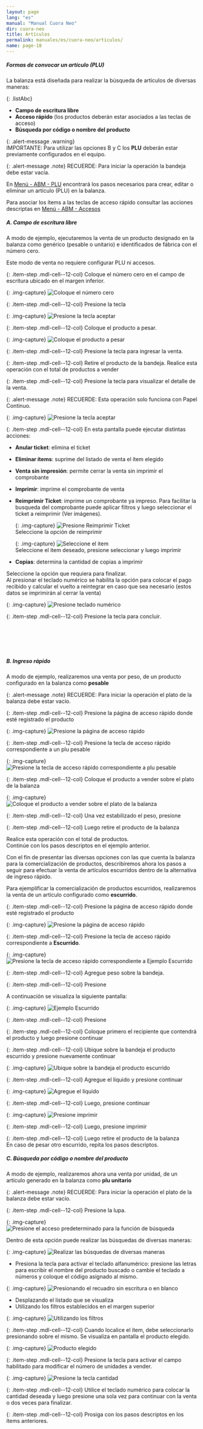 ```yaml
---
layout: page
lang: "es"
manual: "Manual Cuora Neo"
dir: cuora-neo
title: Artículos
permalink: manuales/es/cuora-neo/articulos/
name: page-18
---
```

##### Formas de convocar un artículo (PLU)

La balanza está diseñada para realizar la búsqueda de artículos de diversas maneras:

{: .listAbc}
- **Campo de escritura libre**
- **Acceso rápido** (los productos deberán estar asociados a las teclas de acceso)
- **Búsqueda por código o nombre del producto**

{: .alert-message .warning}  
IMPORTANTE: Para utilizar las opciones B y C los **PLU** deberán estar previamente configurados en el equipo.

{: .alert-message .note}
RECUERDE: Para iniciar la operación la bandeja debe estar vacía.

En [Menú - ABM - PLU](../altas-bajas-modificaciones/index.html "Menú - ABM - PLU") encontrará los pasos necesarios para crear, editar o eliminar un artículo (PLU) en la balanza.

Para asociar los ítems a las teclas de acceso rápido consultar las acciones descriptas en [Menú - ABM - Accesos](../configuracion/index.html "Menú- ABM - Accesos")

##### A. Campo de escritura libre

A modo de ejemplo, ejecutaremos la venta de un producto designado en la balanza como genérico (pesable o unitario) e identificados de fábrica con el número cero.

Este modo de venta no requiere configurar PLU ni accesos.

{: .item-step  .mdl-cell--12-col} 
Coloque el número cero en el campo de escritura ubicado en el margen inferior.

{: .img-capture}
![Coloque el número cero](../../../../images/es/cuora-neo/cuora-neo-campolibre1.png "Coloque el número cero")

{: .item-step  .mdl-cell--12-col} 
Presione la tecla <i class="systel-tecla-30 bg-2"></i>

{: .img-capture}
![Presione la tecla aceptar](../../../../images/es/cuora-neo/cuora-neo-campolibre2.png "Presione la tecla aceptar")

{: .item-step  .mdl-cell--12-col} 
Coloque el producto a pesar.

{: .img-capture}
![Coloque el producto a pesar](../../../../images/es/cuora-neo/cuora-neo-campolibre3.png "Coloque el producto a pesar")

{: .item-step  .mdl-cell--12-col} 
Presione la tecla <i class="systel-tecla-30 bg-2"></i> para ingresar la venta.

{: .item-step  .mdl-cell--12-col} 
Retire el producto de la bandeja.
Realice esta operación con el total de productos a vender

{: .item-step  .mdl-cell--12-col} 
Presione la tecla <i class="systel-tecla-30 bg-2"></i> para visualizar el detalle de la venta.

{: .alert-message .note}
RECUERDE: Esta operación solo funciona con Papel Continuo.

{: .img-capture}
![Presione la tecla aceptar](../../../../images/es/cuora-neo/cuora-neo-campolibre4.png "Presione la tecla aceptar")

{: .item-step  .mdl-cell--12-col} 
En esta pantalla puede ejecutar distintas acciones:

- **Anular ticket**: elimina el ticket
- **Eliminar ítems**: suprime del listado de venta el ítem elegido
- **Venta sin impresión**: permite cerrar la venta sin imprimir el comprobante
- **Imprimir**: imprime el comprobante de venta
- **Reimprimir Ticket**: imprime un comprobante ya impreso. 
    Para facilitar la busqueda del comprobante puede aplicar filtros y luego seleccionar el ticket a reimprimir (Ver imágenes).

    {: .img-capture}
    ![Presione Reimprimir Ticket](../../../../images/es/cuora-neo/cuora-neo-reimp-ticket1.png "Presione Reimprimir Ticket")  
            Seleccione la opción de reimprimir

    {: .img-capture}
    ![Seleccione el item](../../../../images/es/cuora-neo/cuora-neo-reimp-ticket2.png "Seleccione el item")  
            Seleccione el item deseado, presione seleccionar y luego imprimir



- **Copias**: determina la cantidad de copias a imprimir

Seleccione la opción que requiera para finalizar.<br>
Al presionar el teclado numérico se habilita la opción para colocar el pago recibido y calcular el vuelto a reintegrar en caso que sea necesario (estos datos se imprimirán al cerrar la venta)

{: .img-capture}
![Presione teclado numérico](../../../../images/es/cuora-neo/cuora-neo-vuelto.png "Presione teclado numérico")

{: .item-step  .mdl-cell--12-col} 
Presione la tecla <i class="systel-tecla-30 bg-2"></i> para concluir.   

<br>
<br>
<br>
<br>

##### B. Ingreso rápido

A modo de ejemplo, realizaremos una venta por peso, de un producto configurado en la balanza como **pesable**

{: .alert-message .note}
RECUERDE: Para iniciar la operación el plato de la balanza debe estar vacío.

{: .item-step  .mdl-cell--12-col} 
Presione la página de acceso rápido donde esté registrado el producto

{: .img-capture}
![Presione la página de acceso rápido](../../../../images/es/cuora-neo/cuora-neo-ingreso2.png "Presione la página de acceso rápido")

{: .item-step  .mdl-cell--12-col} 
Presione la tecla de acceso rápido correspondiente a un plu pesable

{: .img-capture}
![Presione la tecla de acceso rápido correspondiente a plu pesable](../../../../images/es/cuora-neo/cuora-neo-ingreso3.png "Presione la tecla de acceso rápido correspondiente a plu pesable")

{: .item-step  .mdl-cell--12-col} 
Coloque el producto a vender sobre el plato de la balanza

{: .img-capture}
![Coloque el producto a vender sobre el plato de la balanza](../../../../images/es/cuora-neo/cuora-neo-ingreso4.png "Coloque el producto a vender sobre el plato de la balanza")

{: .item-step  .mdl-cell--12-col} 
Una vez estabilizado el peso, presione <i class="systel-tecla-30 bg-2"></i>

{: .item-step  .mdl-cell--12-col} 
Luego retire el producto de la balanza

Realice esta operación con el total de productos.<br>Continúe con los pasos descriptos en el ejemplo anterior.

Con el fin de presentar las diversas opciones con las que cuenta la balanza para la comercialización de productos, describiremos ahora los pasos a seguir para efectuar la venta de artículos escurridos dentro de la alternativa de ingreso rápido.

Para ejemplificar la comercialización de productos escurridos, realizaremos la venta de un artículo configurado como **escurrido**.

{: .item-step  .mdl-cell--12-col} 
Presione la página de acceso rápido donde esté registrado el producto 

{: .img-capture}
![Presione la página de acceso rápido](../../../../images/es/cuora-neo/cuora-neo-escurrido2.png "Presione la página de acceso rápido")

{: .item-step  .mdl-cell--12-col} 
Presione la tecla de acceso rápido correspondiente a **Escurrido**.   

{: .img-capture}
![Presione la tecla de acceso rápido correspondiente a Ejemplo Escurrido](../../../../images/es/cuora-neo/cuora-neo-escurrido3.png "Presione la tecla de acceso rápido correspondiente al Ejemplo Escurrido")

{: .item-step  .mdl-cell--12-col} 
Agregue peso sobre la bandeja.

{: .item-step  .mdl-cell--12-col} 
Presione <i class="systel-tecla-30 bg-2"></i>

A continuación se visualiza la siguiente pantalla:

{: .img-capture}
![Ejemplo Escurrido](../../../../images/es/cuora-neo/cuora-neo-escurrido4.png "Ejemplo Escurrido")

{: .item-step  .mdl-cell--12-col} 
Presione <i class="systel-tecla-30 bg-2"></i>

{: .item-step  .mdl-cell--12-col} 
Coloque primero el recipiente que contendrá el producto y luego presione continuar

{: .item-step  .mdl-cell--12-col} 
Ubique sobre la bandeja el producto escurrido y presione nuevamente continuar

{: .img-capture}
![Ubique sobre la bandeja el producto escurrido](../../../../images/es/cuora-neo/cuora-neo-escurrido5.png "Ubique sobre la bandeja el producto escurrido")

{: .item-step  .mdl-cell--12-col} 
Agregue el líquido y presione continuar 

{: .img-capture}
![Agregue el líquido](../../../../images/es/cuora-neo/cuora-neo-escurrido6.png "Agregue el líquido")

{: .item-step  .mdl-cell--12-col} 
Luego, presione continuar

{: .img-capture}
![Presione imprimir](../../../../images/es/cuora-neo/cuora-neo-escurrido7.png "Presione imprimir")

{: .item-step  .mdl-cell--12-col} 
Luego, presione imprimir

{: .item-step  .mdl-cell--12-col} 
Luego retire el producto de la balanza<br>En caso de pesar otro escurrido, repita los pasos descriptos.

##### C. Búsqueda por código o nombre del producto

A modo de ejemplo, realizaremos ahora una venta por unidad, de un artículo generado en la balanza como **plu unitario**

{: .alert-message .note}
RECUERDE: Para iniciar la operación el plato de la balanza debe estar vacío.

{: .item-step  .mdl-cell--12-col} 
Presione la lupa.

{: .img-capture}
![Presione el acceso predeterminado para la función de búsqueda](../../../../images/es/cuora-neo/cuora-neo-busquedacod1.png "Presione el acceso predeterminado para la función de búsqueda")

Dentro de esta opción puede realizar las búsquedas de diversas maneras:

{: .img-capture}
![Realizar las búsquedas de diversas maneras](../../../../images/es/cuora-neo/cuora-neo-busquedacod2.png "Realizar las búsquedas de diversas maneras")

- Presiona la tecla <span class="systel-tecla-11"><span class="path1"></span><span class="path2"></span><span class="path3"></span><span class="path4"></span><span class="path5"></span><span class="path6"></span><span class="path7"></span><span class="path8"></span><span class="path9"></span><span class="path10"></span><span class="path11"></span><span class="path12"></span><span class="path13"></span></span> para activar el teclado alfanumérico: presione las letras para escribir el nombre del producto buscado o cambie el teclado a números y coloque el código asignado al mismo.

{: .img-capture}
![Presionando el recuadro sin escritura o en blanco](../../../../images/es/cuora-neo/cuora-neo-busquedacod3.png "Presionando el recuadro sin escritura o en blanco")

- Desplazando el listado que se visualiza
- Utilizando los filtros establecidos en el margen superior

{: .img-capture}
![Utilizando los filtros](../../../../images/es/cuora-neo/cuora-neo-busquedacod4.png "Utilizando los filtros")

{: .item-step  .mdl-cell--12-col} 
Cuando localice el ítem, debe seleccionarlo presionando sobre el mismo. Se visualiza en pantalla el producto elegido.

{: .img-capture}
![Producto elegido](../../../../images/es/cuora-neo/cuora-neo-busquedacod5.png "Producto elegido")

{: .item-step  .mdl-cell--12-col} 
Presione la tecla <i class="systel-tecla-29"></i> para activar el campo habilitado para modificar el número de unidades a vender.

{: .img-capture}
![Presione la tecla cantidad](../../../../images/es/cuora-neo/cuora-neo-busquedacod6.png "Presione la tecla cantidad")

{: .item-step  .mdl-cell--12-col} 
Utilice el teclado numérico para colocar la cantidad deseada y luego presione <i class="systel-tecla-30 bg-2"></i> una sola vez para continuar con la venta o dos veces para finalizar.

{: .item-step  .mdl-cell--12-col} 
Prosiga con los pasos descriptos en los ítems anteriores.

